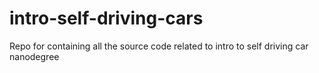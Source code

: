 # intro-self-driving-cars
Repo for containing all the source code related to intro to self driving car nanodegree
